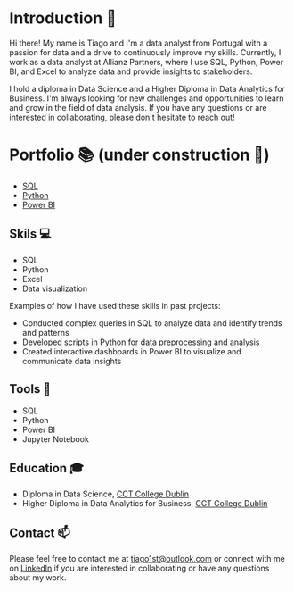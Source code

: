 # Introduction :wave:

Hi there! My name is Tiago and I'm a data analyst from Portugal with a passion for data and a drive to continuously improve my skills. Currently, I work as a data analyst at Allianz Partners, where I use SQL, Python, Power BI, and Excel to analyze data and provide insights to stakeholders.

I hold a diploma in Data Science and a Higher Diploma in Data Analytics for Business. I'm always looking for new challenges and opportunities to learn and grow in the field of data analysis. If you have any questions or are interested in collaborating, please don't hesitate to reach out!

# Portfolio :books: (under construction :construction_worker:)

- [SQL](https://github.com/tgingeira/portfolio#sql)
- [Python](https://github.com/tgingeira/portfolio#python)
- [Power BI](https://github.com/tgingeira/portfolio#power-bi)

## Skils :computer:

- SQL
- Python
- Excel
- Data visualization

Examples of how I have used these skills in past projects:

- Conducted complex queries in SQL to analyze data and identify trends and patterns
- Developed scripts in Python for data preprocessing and analysis
- Created interactive dashboards in Power BI to visualize and communicate data insights

## Tools :wrench:

- SQL
- Python
- Power BI
- Jupyter Notebook

## Education :mortar_board:

- Diploma in Data Science, [CCT College Dublin](https://www.cct.ie/)
- Higher Diploma in Data Analytics for Business, [CCT College Dublin](https://www.cct.ie/)

## Contact :mailbox:

Please feel free to contact me at [tiago1st@outlook.com](mailto:tiago1st@outloo.com) or connect with me on [LinkedIn](https://www.linkedin.com/in/tiago-gingeira/) if you are interested in collaborating or have any questions about my work.